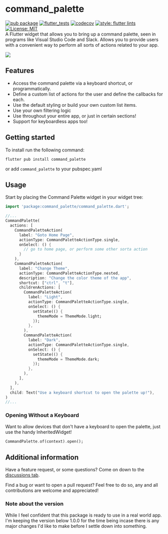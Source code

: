 # command_palette

[![pub package](https://img.shields.io/pub/v/command_palette.svg)](https://pub.dev/packages/command_palette)
[![flutter_tests](https://github.com/TNorbury/command_palette/workflows/ci/badge.svg)](https://github.com/TNorbury/command_palette/actions?query=workflow%3A%22ci%22)
[![codecov](https://codecov.io/gh/TNorbury/command_palette/branch/main/graph/badge.svg?token=TKS5WR5D7A)](https://codecov.io/gh/TNorbury/command_palette)
[![style: flutter lints](https://img.shields.io/badge/style-flutter_lints-40c4ff.svg)](https://pub.dev/packages/flutter_lints)
[![License: MIT](https://img.shields.io/badge/License-MIT-yellow.svg)](https://opensource.org/licenses/MIT)  
A Flutter widget that allows you to bring up a command palette, seen in programs like Visual Studio Code and Slack.
Allows you to provide users with a convenient way to perform all sorts of actions related to your app.

![](https://raw.githubusercontent.com/TNorbury/command_palette/main/readme_assets/demo.gif)

## Features

-   Access the command palette via a keyboard shortcut, or programmatically.
-   Define a custom list of actions for the user and define the callbacks for each.
-   Use the default styling or build your own custom list items.
-   Use your own filtering logic
-   Use throughout your entire app, or just in certain sections!
-   Support for keyboardless apps too!

## Getting started

To install run the following command:

```
flutter pub install command_palette
```

or add `command_palette` to your pubspec.yaml

## Usage

Start by placing the Command Palette widget in your widget tree:

```dart
import 'package:command_palette/command_palette.dart';

//...
CommandPalette(
  actions: [
    CommandPaletteAction(
      label: "Goto Home Page",
      actionType: CommandPaletteActionType.single,
      onSelect: () {
        // go to home page, or perform some other sorta action
      }
    ),
    CommandPaletteAction(
      label: "Change Theme",
      actionType: CommandPaletteActionType.nested,
      description: "Change the color theme of the app",
      shortcut: ["ctrl", "t"],
      childrenActions: [
        CommandPaletteAction(
          label: "Light",
          actionType: CommandPaletteActionType.single,
          onSelect: () {
            setState(() {
              themeMode = ThemeMode.light;
            });
          },
        ),
        CommandPaletteAction(
          label: "Dark",
          actionType: CommandPaletteActionType.single,
          onSelect: () {
            setState(() {
              themeMode = ThemeMode.dark;
            });
          },
        ),
      ],
    ),
  ],
  child: Text("Use a keyboard shortcut to open the palette up!"),
)
//...
```

### Opening Without a Keyboard

Want to allow devices that don't have a keyboard to open the palette, just use the handy InheritedWidget!

```dart
CommandPalette.of(context).open();
```

## Additional information

Have a feature request, or some questions? Come on down to the [discussions tab](https://github.com/TNorbury/command_palette/discussions).

Find a bug or want to open a pull request? Feel free to do so, any and all contributions are welcome and appreciated!

### Note about the version

While I feel confident that this package is ready to use in a real world app. I'm keeping the version below 1.0.0 for the time being incase there is any major changes I'd like to make before I settle down into something.
